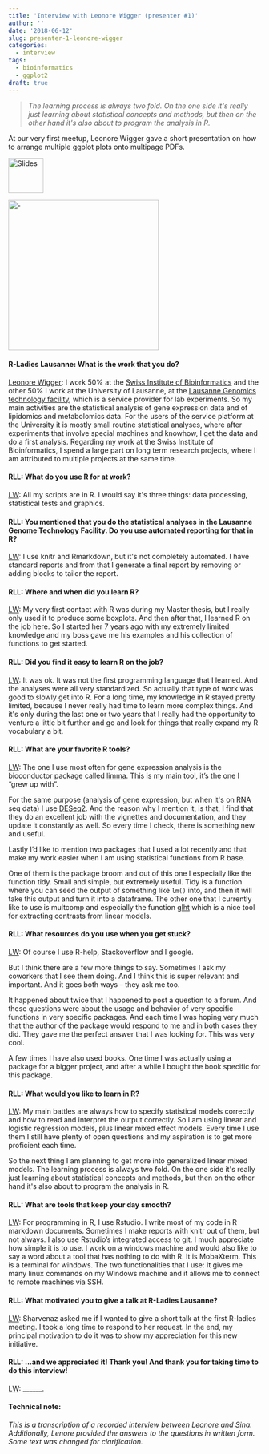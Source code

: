 ```yaml
---
title: 'Interview with Leonore Wigger (presenter #1)'
author: ''
date: '2018-06-12'
slug: presenter-1-leonore-wigger
categories:
  - interview
tags:
  - bioinformatics
  - ggplot2
draft: true
---
```





> *The learning process is always two fold. On the one side it's really just learning about statistical concepts and methods, but then on the other hand it's also about to program the analysis in R.*



At our very first meetup, Leonore Wigger [<i class="far fa-address-card"></i>](https://applicationspub.unil.ch/interpub/noauth/php/Un/UnPers.php?PerNum=1113974&LanCode=37) gave a short presentation on how to arrange multiple ggplot plots onto multipage PDFs.



<a href="https://github.com/rladies/meetup-presentations_lausanne/raw/master/20180201_kickoff/2018-02-01-lightning_multipage_pdf_lw.pdf"><img src="/files/img_slides.png" alt="Slides" height="70" /></a>


<img src="/files/2018-02-01-kickoff/DSC02007 (1).png" alt="-" height="300" />


#### R-Ladies Lausanne: What is the work that you do?

<u>Leonore Wigger</u>: I work 50% at the [Swiss Institute of Bioinformatics](https://sib.swiss/) and the other 50% I work at the University of Lausanne, at the [Lausanne Genomics technology facility](https://www.unil.ch/gtf/en/home.html), which is a service provider for lab experiments. So my main activities are the statistical analysis of gene expression data and of lipidomics and metabolomics data. For the users of the service platform at the University it is mostly small routine statistical analyses, where after experiments that involve special machines and knowhow, I get the data and do a first analysis. Regarding my work at the Swiss Institute of Bioinformatics, I spend a large part on long term research projects, where I am attributed to multiple projects at the same time.

#### RLL: What do you use R for at work?
<u>LW</u>: All my scripts are in R. I would say it's three things: data processing, statistical tests and graphics. 

#### RLL: You mentioned that you do the statistical analyses in the Lausanne Genome Technology Facility. Do you use automated reporting for that in R? 
<u>LW</u>: I use knitr and Rmarkdown, but it's not completely automated. I have standard reports and from that I generate a final report by removing or adding blocks to tailor the report. 

#### RLL: Where and when did you learn R?
<u>LW</u>: My very first contact with R was during my Master thesis, but I really only used it to produce some boxplots. And then after that, I learned R on the job here. So I started her 7 years ago with my extremely limited knowledge and my boss gave me his examples and his collection of functions to get started.

#### RLL: Did you find it easy to learn R on the job?
<u>LW</u>: It was ok. It was not the first programming language that I learned. And the analyses were all very standardized. So actually that type of work was good to slowly get into R. For a long time, my knowledge in R stayed pretty limited, because I never really had time to learn more complex things. And it's only during the last one or two years that I really had the opportunity to venture a little bit further and go and look for things that really expand my R vocabulary a bit.

#### RLL: What are your favorite R tools?
<u>LW</u>: 
The one I use most often for gene expression analysis is the bioconductor package called [limma](https://bioconductor.org/packages/release/bioc/html/limma.html). This is my main tool, it’s the one I “grew up with”.

For the same purpose (analysis of gene expression, but when it's on RNA seq data) I use [DESeq2](https://bioconductor.org/packages/release/bioc/html/DESeq2.html). And the reason why I mention it, is that, I find that they do an excellent job with the vignettes and documentation, and they update it constantly as well. So every time I check, there is something new and useful. 


Lastly I’d like to mention two packages that I used a lot recently and that make my work easier when I am using statistical functions from R base. 

One of them is the package broom and out of this one I especially like the function tidy. Small and simple, but extremely useful. Tidy is a function where you can seed the output of something like `lm()` into, and then it will take this output and turn it into a dataframe. The other one that I currently like to use is multcomp and especially the function [glht]( https://www.rdocumentation.org/packages/multcomp/versions/1.4-7/topics/glht) which is a nice tool for extracting contrasts from linear models.

#### RLL: What resources do you use when you get stuck? 
<u>LW</u>: Of course I use R-help, Stackoverflow and I google. 

But I think there are a few more things to say. Sometimes I ask my coworkers that I see them doing. And I think this is super relevant and important. And it goes both ways – they ask me too. 

It happened about twice that I happened to post a question to a forum. And these questions were about the usage and behavior of very specific functions in very specific packages. And each time I was hoping very much that the author of the package would respond to me and in both cases they did. They gave me the perfect answer that I was looking for. This was very cool. 

A few times I have also used books. One time I was actually using a package for a bigger project, and after a while I bought the book specific for this package.

#### RLL: What would you like to learn in R?
<u>LW</u>: My main battles are always how to specify statistical models correctly and how to read and interpret the output correctly. So I am using linear and logistic regression models, plus linear mixed effect models. Every time I use them I still have plenty of open questions and my aspiration is to get more proficient each time.

So the next thing I am planning to get more into generalized linear mixed models. The learning process is always two fold. On the one side it's really just learning about statistical concepts and methods, but then on the other hand it's also about to program the analysis in R. 

#### RLL: What are tools that keep your day smooth?
<u>LW</u>: For programming in R, I use Rstudio. I write most of my code in R markdown documents. Sometimes I make reports with knitr out of them, but not always. I also use Rstudio’s integrated access to git. I much appreciate how simple it is to use. I work on a windows machine and would also like to say a word about a tool that has nothing to do with R. It is MobaXterm. This is a terminal for windows. The two functionalities that I use: It gives me many linux commands on my Windows machine and it allows me to connect to remote machines via SSH.


#### RLL: What motivated you to give a talk at R-Ladies Lausanne?
<u>LW</u>: Sharvenaz asked me if I wanted to give a short talk at the first R-ladies meeting. I took a long time to respond to her request. In the end, my principal motivation to do it was to show my appreciation for this new initiative.

#### RLL: ...and we appreciated it! Thank you! And thank you for taking time to do this interview!
<u>LW</u>: ______.



#### Technical note:
*This is a transcription of a recorded interview between Leonore and Sina. Additionally, Lenore provided the answers to the questions in written form. Some text was changed for clarification.*
